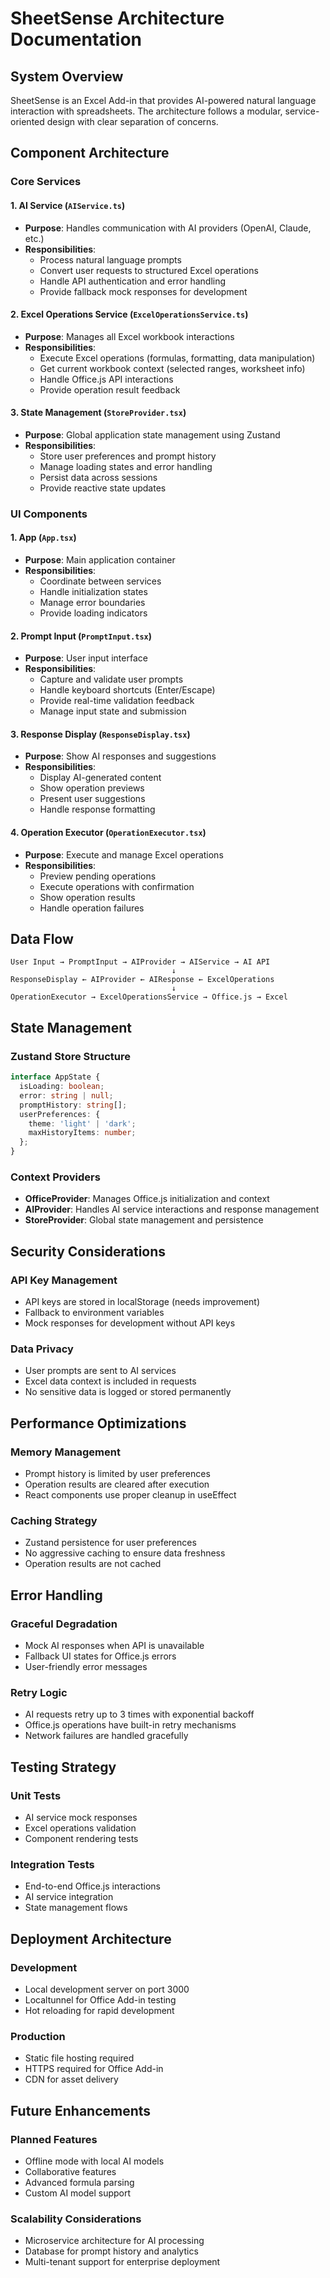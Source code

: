 # SheetSense Architecture Documentation

## System Overview

SheetSense is an Excel Add-in that provides AI-powered natural language interaction with spreadsheets. The architecture follows a modular, service-oriented design with clear separation of concerns.

## Component Architecture

### Core Services

#### 1. AI Service (`AIService.ts`)
- **Purpose**: Handles communication with AI providers (OpenAI, Claude, etc.)
- **Responsibilities**:
  - Process natural language prompts
  - Convert user requests to structured Excel operations
  - Handle API authentication and error handling
  - Provide fallback mock responses for development

#### 2. Excel Operations Service (`ExcelOperationsService.ts`)
- **Purpose**: Manages all Excel workbook interactions
- **Responsibilities**:
  - Execute Excel operations (formulas, formatting, data manipulation)
  - Get current workbook context (selected ranges, worksheet info)
  - Handle Office.js API interactions
  - Provide operation result feedback

#### 3. State Management (`StoreProvider.tsx`)
- **Purpose**: Global application state management using Zustand
- **Responsibilities**:
  - Store user preferences and prompt history
  - Manage loading states and error handling
  - Persist data across sessions
  - Provide reactive state updates

### UI Components

#### 1. App (`App.tsx`)
- **Purpose**: Main application container
- **Responsibilities**:
  - Coordinate between services
  - Handle initialization states
  - Manage error boundaries
  - Provide loading indicators

#### 2. Prompt Input (`PromptInput.tsx`)
- **Purpose**: User input interface
- **Responsibilities**:
  - Capture and validate user prompts
  - Handle keyboard shortcuts (Enter/Escape)
  - Provide real-time validation feedback
  - Manage input state and submission

#### 3. Response Display (`ResponseDisplay.tsx`)
- **Purpose**: Show AI responses and suggestions
- **Responsibilities**:
  - Display AI-generated content
  - Show operation previews
  - Present user suggestions
  - Handle response formatting

#### 4. Operation Executor (`OperationExecutor.tsx`)
- **Purpose**: Execute and manage Excel operations
- **Responsibilities**:
  - Preview pending operations
  - Execute operations with confirmation
  - Show operation results
  - Handle operation failures

## Data Flow

```
User Input → PromptInput → AIProvider → AIService → AI API
                                    ↓
ResponseDisplay ← AIProvider ← AIResponse ← ExcelOperations
                                    ↓
OperationExecutor → ExcelOperationsService → Office.js → Excel
```

## State Management

### Zustand Store Structure
```typescript
interface AppState {
  isLoading: boolean;
  error: string | null;
  promptHistory: string[];
  userPreferences: {
    theme: 'light' | 'dark';
    maxHistoryItems: number;
  };
}
```

### Context Providers
- **OfficeProvider**: Manages Office.js initialization and context
- **AIProvider**: Handles AI service interactions and response management
- **StoreProvider**: Global state management and persistence

## Security Considerations

### API Key Management
- API keys are stored in localStorage (needs improvement)
- Fallback to environment variables
- Mock responses for development without API keys

### Data Privacy
- User prompts are sent to AI services
- Excel data context is included in requests
- No sensitive data is logged or stored permanently

## Performance Optimizations

### Memory Management
- Prompt history is limited by user preferences
- Operation results are cleared after execution
- React components use proper cleanup in useEffect

### Caching Strategy
- Zustand persistence for user preferences
- No aggressive caching to ensure data freshness
- Operation results are not cached

## Error Handling

### Graceful Degradation
- Mock AI responses when API is unavailable
- Fallback UI states for Office.js errors
- User-friendly error messages

### Retry Logic
- AI requests retry up to 3 times with exponential backoff
- Office.js operations have built-in retry mechanisms
- Network failures are handled gracefully

## Testing Strategy

### Unit Tests
- AI service mock responses
- Excel operations validation
- Component rendering tests

### Integration Tests
- End-to-end Office.js interactions
- AI service integration
- State management flows

## Deployment Architecture

### Development
- Local development server on port 3000
- Localtunnel for Office Add-in testing
- Hot reloading for rapid development

### Production
- Static file hosting required
- HTTPS required for Office Add-in
- CDN for asset delivery

## Future Enhancements

### Planned Features
- Offline mode with local AI models
- Collaborative features
- Advanced formula parsing
- Custom AI model support

### Scalability Considerations
- Microservice architecture for AI processing
- Database for prompt history and analytics
- Multi-tenant support for enterprise deployment 